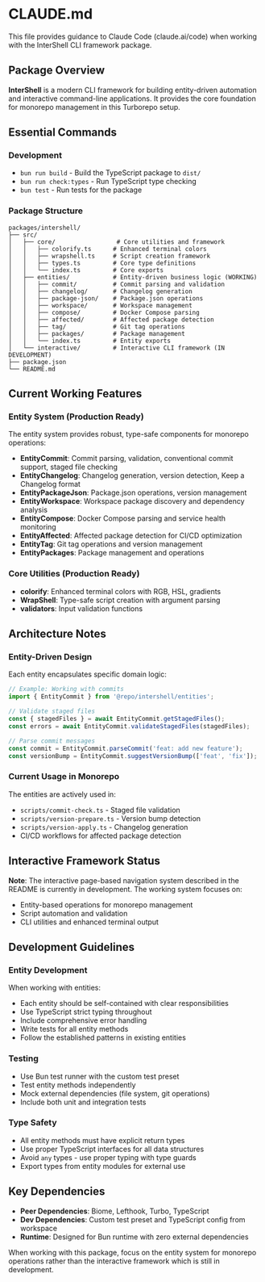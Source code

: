 # CLAUDE.md

This file provides guidance to Claude Code (claude.ai/code) when working with the InterShell CLI framework package.

## Package Overview

**InterShell** is a modern CLI framework for building entity-driven automation and interactive command-line applications. It provides the core foundation for monorepo management in this Turborepo setup.

## Essential Commands

### Development
- `bun run build` - Build the TypeScript package to `dist/`
- `bun run check:types` - Run TypeScript type checking
- `bun test` - Run tests for the package

### Package Structure

```
packages/intershell/
├── src/
│   ├── core/                 # Core utilities and framework
│   │   ├── colorify.ts      # Enhanced terminal colors
│   │   ├── wrapshell.ts     # Script creation framework
│   │   ├── types.ts         # Core type definitions
│   │   └── index.ts         # Core exports
│   ├── entities/            # Entity-driven business logic (WORKING)
│   │   ├── commit/          # Commit parsing and validation
│   │   ├── changelog/       # Changelog generation
│   │   ├── package-json/    # Package.json operations
│   │   ├── workspace/       # Workspace management
│   │   ├── compose/         # Docker Compose parsing
│   │   ├── affected/        # Affected package detection
│   │   ├── tag/             # Git tag operations
│   │   ├── packages/        # Package management
│   │   └── index.ts         # Entity exports
│   └── interactive/         # Interactive CLI framework (IN DEVELOPMENT)
├── package.json
└── README.md
```

## Current Working Features

### Entity System (Production Ready)
The entity system provides robust, type-safe components for monorepo operations:

- **EntityCommit**: Commit parsing, validation, conventional commit support, staged file checking
- **EntityChangelog**: Changelog generation, version detection, Keep a Changelog format
- **EntityPackageJson**: Package.json operations, version management
- **EntityWorkspace**: Workspace package discovery and dependency analysis
- **EntityCompose**: Docker Compose parsing and service health monitoring
- **EntityAffected**: Affected package detection for CI/CD optimization
- **EntityTag**: Git tag operations and version management
- **EntityPackages**: Package management and operations

### Core Utilities (Production Ready)
- **colorify**: Enhanced terminal colors with RGB, HSL, gradients
- **WrapShell**: Type-safe script creation with argument parsing
- **validators**: Input validation functions

## Architecture Notes

### Entity-Driven Design
Each entity encapsulates specific domain logic:
```typescript
// Example: Working with commits
import { EntityCommit } from '@repo/intershell/entities';

// Validate staged files
const { stagedFiles } = await EntityCommit.getStagedFiles();
const errors = await EntityCommit.validateStagedFiles(stagedFiles);

// Parse commit messages
const commit = EntityCommit.parseCommit('feat: add new feature');
const versionBump = EntityCommit.suggestVersionBump(['feat', 'fix']);
```

### Current Usage in Monorepo
The entities are actively used in:
- `scripts/commit-check.ts` - Staged file validation
- `scripts/version-prepare.ts` - Version bump detection
- `scripts/version-apply.ts` - Changelog generation
- CI/CD workflows for affected package detection

## Interactive Framework Status

**Note**: The interactive page-based navigation system described in the README is currently in development. The working system focuses on:
- Entity-based operations for monorepo management
- Script automation and validation
- CLI utilities and enhanced terminal output

## Development Guidelines

### Entity Development
When working with entities:
- Each entity should be self-contained with clear responsibilities
- Use TypeScript strict typing throughout
- Include comprehensive error handling
- Write tests for all entity methods
- Follow the established patterns in existing entities

### Testing
- Use Bun test runner with the custom test preset
- Test entity methods independently
- Mock external dependencies (file system, git operations)
- Include both unit and integration tests

### Type Safety
- All entity methods must have explicit return types
- Use proper TypeScript interfaces for all data structures
- Avoid `any` types - use proper typing with type guards
- Export types from entity modules for external use

## Key Dependencies

- **Peer Dependencies**: Biome, Lefthook, Turbo, TypeScript
- **Dev Dependencies**: Custom test preset and TypeScript config from workspace
- **Runtime**: Designed for Bun runtime with zero external dependencies

When working with this package, focus on the entity system for monorepo operations rather than the interactive framework which is still in development.